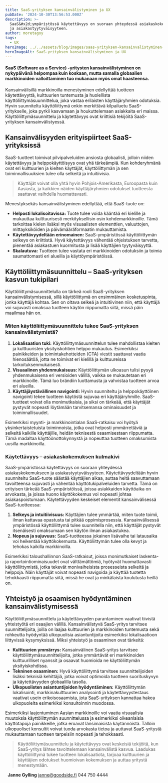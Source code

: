```yaml
---
title: SaaS-yrityksen kansainvälistyminen ja UX
pubDate: '2024-10-30T13:56:53.000Z'
description: >-
  SaaS&#x2d;ympäristössä käytettävyys on suoraan yhteydessä asiakaskokemukseen
  ja asiakastyytyväisyyteen.
author: moretagoy
tags:
  - UX
heroImage: ../../assets/blog/images/saas-yrityksen-kansainvalistyminen-ja-ux/featured.webp
heroImageAlt: SaaS-yrityksen kansainvälistyminen ja UX
---
```


#### SaaS (**Software as a Service**) -yritysten kansainvälistyminen on nykypäivänä helpompaa kuin koskaan, mutta samalla globaalien markkinoiden valloittaminen tuo mukanaan myös omat haasteensa.

Kansainvälisillä markkinoilla menestyminen edellyttää tuotteen käytettävyyttä, kulttuurien tuntemusta ja huolellista käyttöliittymäsuunnittelua, joka vastaa erilaisten käyttäjäryhmien odotuksia. Hyvin suunniteltu käyttöliittymä onkin merkittävä kilpailuetu SaaS-yritykselle, joka pyrkii kasvamaan ja houkuttelemaan asiakkaita eri maissa. Käyttöliittymäsuunnittelu ja käytettävyys ovat kriittisiä tekijöitä SaaS-yrityksen kansainvälistyessä.

## Kansainvälisyyden erityispiirteet SaaS-yrityksissä

SaaS-tuotteet toimivat pilvipalveluiden ansiosta globaalisti, jolloin niiden käytettävyys ja helppokäyttöisyys ovat yhä tärkeämpiä. Kun kohderyhmänä ovat eri kulttuurien ja kielten käyttäjät, käyttöliittymän ja sen toiminnallisuuksien tulee olla selkeitä ja intuitiivisia.

> Käyttäjät voivat olla yhtä hyvin Pohjois-Amerikasta, Euroopasta kuin Aasiasta, ja kaikkien näiden käyttäjäryhmien odotukset tuotteesta saattavat vaihdella huomattavasti.

Menestyksekäs kansainvälistyminen edellyttää, että SaaS-tuote on:

-   **Helposti lokalisoitavissa:** Tuote tulee voida kääntää eri kielille ja mukauttaa kulttuurisesti merkityksellisin osin kohdemarkkinoille. Tämä tarkoittaa kielen lisäksi myös visuaalisten elementtien, valuuttojen, mittayksiköiden ja päivämääräformaatin mukauttamista.
-   **Käytettävyydeltään erinomainen:** SaaS-ympäristössä käyttöliittymän selkeys on kriittistä. Hyvä käytettävyys vähentää ohjeistuksen tarvetta, pienentää asiakastuen kuormitusta ja lisää käyttäjien tyytyväisyyttä.
-   **Skalautuva:** Tuotteen tulee vastata eri markkinoiden odotuksiin ja toimia saumattomasti eri alueilla ja käyttöympäristöissä.

## Käyttöliittymäsuunnittelu – SaaS-yrityksen kasvun tukipilari

Käyttöliittymäsuunnittelulla on tärkeä rooli SaaS-yrityksen kansainvälistymisessä, sillä käyttöliittymä on ensimmäinen kosketuspinta, jonka käyttäjä kohtaa. Sen on oltava selkeä ja intuitiivinen niin, että käyttäjä voi sujuvasti omaksua tuotteen käytön riippumatta siitä, missä päin maailmaa hän on.

### Miten käyttöliittymäsuunnittelu tukee SaaS-yrityksen kansainvälistymistä?

1.  **Lokalisaation tuki:** Käyttöliittymäsuunnittelun tulee mahdollistaa kielten ja kulttuuristen yksityiskohtien helppo mukautus. Esimerkiksi painikkeiden ja toimintakehotteiden (CTA) viestit saattavat vaatia hienosäätöä, jotta ne toimivat eri kielillä ja kulttuureissa tarkoituksenmukaisesti.
2.  **Visuaalinen yhdenmukaisuus:** Käyttöliittymän ulkoasun tulisi pysyä yhdenmukaisena eri versioiden välillä, vaikka se mukautetaan eri markkinoille. Tämä luo brändiin luottamusta ja vahvistaa tuotteen arvoa eri alueilla.
3.  **Käyttäjäystävällinen navigointi:** Hyvin suunniteltu ja helppokäyttöinen navigointi tekee tuotteen käytöstä sujuvaa eri käyttäjäryhmille. SaaS-tuotteet voivat olla monimutkaisia, ja siksi on tärkeää, että käyttäjät pystyvät nopeasti löytämään tarvitsemansa ominaisuudet ja toiminnallisuudet.

Esimerkiksi myynti- ja markkinointialan SaaS-ratkaisu voi hyötyä yksinkertaistetuista toiminnoista, jotka ovat helposti ymmärrettäviä ja selkeitä kaikille käyttäjille, heidän teknisestä osaamisestaan riippumatta. Tämä madaltaa käyttöönottokynnystä ja nopeuttaa tuotteen omaksumista uusilla markkinoilla.

### Käytettävyys – asiakaskokemuksen kulmakivi

SaaS-ympäristössä käytettävyys on suoraan yhteydessä asiakaskokemukseen ja asiakastyytyväisyyteen. Käytettävyydeltään hyvin suunniteltu SaaS-tuote säästää käyttäjien aikaa, auttaa heitä saavuttamaan tavoitteensa sujuvasti ja vähentää käyttötukipalveluiden tarvetta. Tämä on erityisen tärkeää SaaS-ympäristöissä, joissa asiakkaiden käyttöaika on arvokasta, ja joissa huono käyttökokemus voi nopeasti johtaa asiakaspoistumaan. Käytettävyyden keskeiset elementit kansainvälisessä SaaS-tuotteessa:

1.  **Selkeys ja intuitiivisuus:** Käyttäjien tulee ymmärtää, miten tuote toimii, ilman kattavaa opastusta tai pitkää oppimisprosessia. Kansainvälisessä ympäristössä käyttöliittymä tulee suunnitella niin, että käyttäjät pystyvät itsenäisesti omaksumaan sen käytön ilman asiakastukea.
2.  **Nopeus ja sujuvuus:** SaaS-tuotteessa jokainen lisävaihe tai latausaika voi heikentää käyttökokemusta. Käyttöliittymän tulee olla kevyt ja tehokas kaikilla markkinoilla.

Esimerkiksi taloushallinnon SaaS-ratkaisut, joissa monimutkaiset laskenta- ja raportointiominaisuudet ovat välttämättömiä, hyötyvät huomattavasti käyttöliittymistä, jotka tekevät monivaiheisista prosesseista selkeitä ja helppoja. Näin käyttäjät voivat nopeasti navigoida ja käyttää tuotetta tehokkaasti riippumatta siitä, missä he ovat ja minkälaista koulutusta heillä on.

## Yhteistyö ja osaamisen hyödyntäminen kansainvälistymisessä

Käyttöliittymäsuunnittelu ja käytettävyyden parantaminen vaativat tiivistä yhteistyötä eri osaajien välillä. Kansainvälistyvä SaaS-yritys tarvitsee suunnittelijoita, joilla on laajaa kulttuurien ja markkinoiden tuntemusta sekä rohkeutta hyödyntää ulkopuolisia asiantuntijoita esimerkiksi lokalisaatioon liittyvissä kysymyksissä. Miksi yhteistyö ja osaaminen ovat tärkeitä:

-   **Kulttuurien ymmärrys:** Kansainvälinen SaaS-yritys tarvitsee käyttöliittymäsuunnittelijoita, jotka ymmärtävät eri markkinoiden kulttuurilliset nyanssit ja osaavat huomioida ne käyttöliittymän yksityiskohdissa.
-   **Tekninen osaaminen:** Hyvä käyttöliittymä tarvitsee suunnittelijoiden lisäksi teknisiä kehittäjiä, jotka voivat optimoida tuotteen suorituskyvyn ja käytettävyyden globaalilla tasolla.
-   **Ulkopuolisten asiantuntijoiden hyödyntäminen:** Käyttöliittymän lokalisointi, markkinakulttuurien analysointi ja käytettävyystestaus vaativat usein erikoisosaamista, jota SaaS-yrityksen kannattaa hakea ulkopuolelta esimerkiksi konsultoinnin muodossa.

Esimerkiksi laajentuminen Aasian markkinoille voi vaatia visuaalisia muutoksia käyttöliittymän suunnittelussa ja esimerkiksi oikeanlaisia käyttötapoja painikkeille, jotka eroavat länsimaisista käytännöistä. Tällöin ulkopuoliset konsultit voivat tuoda arvokasta tietoa ja auttavat SaaS-yritystä mukauttamaan tuotteen tarpeisiin nopeasti ja tehokkaasti.

> Käyttöliittymäsuunnittelu ja käytettävyys ovat keskeisiä tekijöitä, kun SaaS-yritys lähtee tavoittelemaan kansainvälistä kasvua. Laadukas käyttöliittymä tukee tuotteen lokalisaatiota, tarjoaa kulttuurien ja käyttäjien odotukset huomioivan kokemuksen ja auttaa yritystä menestymään.

  **Janne Gylling** janne@goodside.fi 044 750 4444